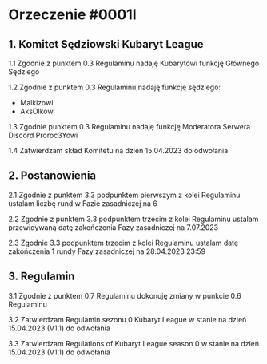 # Orzeczenie #0001l

## 1. Komitet Sędziowski Kubaryt League
1.1 Zgodnie z punktem 0.3 Regulaminu nadaję Kubarytowi funkcję Głównego Sędziego

1.2 Zgodnie z punktem 0.3 Regulaminu nadaję funkcję sędziego:
- Malkizowi
- AksOlkowi

1.3 Zgodnie punktem 0.3 Regulaminu nadaję funkcję Moderatora Serwera Discord Proroc3Yowi

1.4 Zatwierdzam skład Komitetu na dzień 15.04.2023 do odwołania

## 2. Postanowienia
2.1 Zgodnie z punktem 3.3 podpunktem pierwszym z kolei Regulaminu ustalam liczbę rund w Fazie zasadniczej na 6

2.2 Zgodnie z punktem 3.3 podpunktem trzecim z kolei Regulaminu ustalam przewidywaną datę zakończenia Fazy zasadniczej na 7.07.2023

2.3 Zgodnie 3.3 podpunktem trzecim z kolei Regulaminu ustalam datę zakończenia 1 rundy Fazy zasadniczej na 28.04.2023 23:59

## 3. Regulamin
3.1 Zgodnie z punktem 0.7 Regulaminu dokonuję zmiany w punkcie 0.6 Regulaminu

3.2 Zatwierdzam Regulamin sezonu 0 Kubaryt League w stanie na dzień 15.04.2023 (V1.1) do odwołania

3.3 Zatwierdzam Regulations of Kubaryt League season 0 w stanie na dzień 15.04.2023 (V1.1) do odwołania
